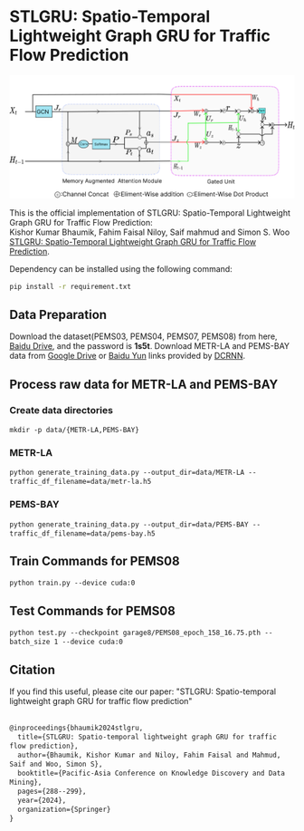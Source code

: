 # STLGRU: Spatio-Temporal Lightweight Graph GRU for Traffic Flow Prediction

![STLGRU](figure/archnew.png "Model Architecture")

This is the official implementation of STLGRU: Spatio-Temporal Lightweight Graph GRU for Traffic Flow Prediction: \
Kishor Kumar Bhaumik, Fahim Faisal Niloy, Saif mahmud and Simon S. Woo [STLGRU: Spatio-Temporal Lightweight Graph GRU for Traffic Flow Prediction](https://arxiv.org/pdf/2212.04548.pdf).

Dependency can be installed using the following command:
```bash
pip install -r requirement.txt
```


## Data Preparation
Download the dataset(PEMS03, PEMS04, PEMS07, PEMS08) from here, [Baidu Drive](https://pan.baidu.com/s/1pbRUmRg_Y69KRNEuKZParQ), and the password is <b>1s5t</b>.
Download METR-LA and PEMS-BAY data from [Google Drive](https://drive.google.com/open?id=10FOTa6HXPqX8Pf5WRoRwcFnW9BrNZEIX) or [Baidu Yun](https://pan.baidu.com/s/14Yy9isAIZYdU__OYEQGa_g) links provided by [DCRNN](https://github.com/liyaguang/DCRNN).

## Process raw data for METR-LA and PEMS-BAY

### Create data directories
```
mkdir -p data/{METR-LA,PEMS-BAY}
```

### METR-LA
```
python generate_training_data.py --output_dir=data/METR-LA --traffic_df_filename=data/metr-la.h5
```
### PEMS-BAY
```
python generate_training_data.py --output_dir=data/PEMS-BAY --traffic_df_filename=data/pems-bay.h5
```

## Train Commands for PEMS08 

```
python train.py --device cuda:0
```

## Test Commands for PEMS08 

```
python test.py --checkpoint garage8/PEMS08_epoch_158_16.75.pth --batch_size 1 --device cuda:0
```

## Citation

If you find this useful, please cite our paper: "STLGRU: Spatio-temporal lightweight graph GRU for traffic flow prediction"
```

@inproceedings{bhaumik2024stlgru,
  title={STLGRU: Spatio-temporal lightweight graph GRU for traffic flow prediction},
  author={Bhaumik, Kishor Kumar and Niloy, Fahim Faisal and Mahmud, Saif and Woo, Simon S},
  booktitle={Pacific-Asia Conference on Knowledge Discovery and Data Mining},
  pages={288--299},
  year={2024},
  organization={Springer}
}
```


